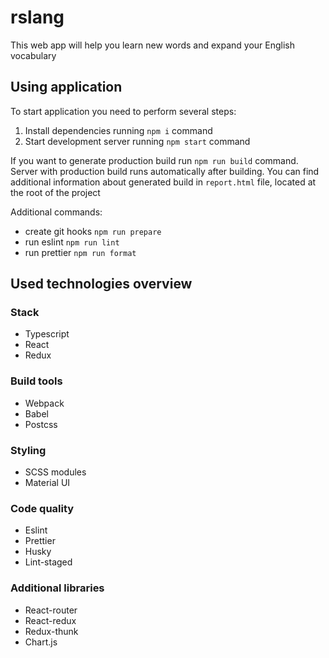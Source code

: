 # rslang

This web app will help you learn new words and expand your English vocabulary

## Using application

To start application you need to perform several steps:

1. Install dependencies running ```npm i``` command
2. Start development server running  ```npm start``` command

If you want to generate production build run ```npm run build``` command. Server with production build runs automatically after building. You can find additional information about generated build in ```report.html``` file, located at the root of the project

Additional commands:
- create git hooks ```npm run prepare```
- run eslint ```npm run lint```
- run prettier ```npm run format```

## Used technologies overview

### Stack

- Typescript
- React
- Redux

### Build tools

- Webpack
- Babel
- Postcss

### Styling

- SCSS modules
- Material UI

### Code quality

- Eslint
- Prettier
- Husky
- Lint-staged

### Additional libraries

- React-router
- React-redux
- Redux-thunk
- Chart.js